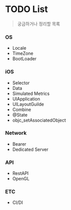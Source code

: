  # TODO List
 > 궁금하거나 정리할 목록

### OS
 - Locale
 - TimeZone
 - BootLoader

### iOS
 - Selector
 - Data
 - Simulated Metrics
 - UIApplication
 - UILayoutGuilde
 - Combine
 - @State
 - objc_setAssociatedObject

### Network
- Bearer
- Dedicated Server

### API

- RestAPI
- OpenGL

### ETC

- CI/DI

  

